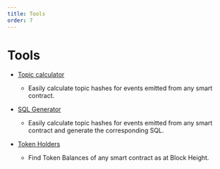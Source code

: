 ```yaml
---
title: Tools
order: 7
---
```


# Tools

<Definitions>

- [Topic calculator](/tools/topic-calculator/)
  - Easily calculate topic hashes for events emitted from any smart contract.

- [SQL Generator](/tools/topic-calculator-sql/)
  - Easily calculate topic hashes for events emitted from any smart contract and generate the corresponding SQL.


- [Token Holders](/tools/token-holders/)
  - Find Token Balances of any smart contract as at Block Height.




</Definitions>
